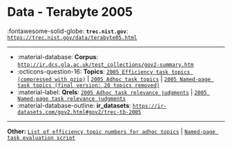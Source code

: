 # Data - Terabyte 2005 

:fontawesome-solid-globe: **`trec.nist.gov`**: [`https://trec.nist.gov/data/terabyte05.html`](https://trec.nist.gov/data/terabyte05.html)

---

- :material-database: **Corpus**: [`http://ir.dcs.gla.ac.uk/test_collections/gov2-summary.htm`](http://ir.dcs.gla.ac.uk/test_collections/gov2-summary.htm)
- :octicons-question-16: **Topics**: [`2005 Efficiency task topics (compressed with gzip)`](https://trec.nist.gov/data/terabyte/05/05.efficiency_topics.gz) | [`2005 Adhoc task topics`](https://trec.nist.gov/data/terabyte/05/05.topics.751-800.txt) | [`2005 Named-page task topics (final version: 20 topics removed)`](https://trec.nist.gov/data/terabyte/05/05.np_topics.601-872.final.txt)
- :material-label: **Qrels**: [`2005 Adhoc task relevance judgments`](https://trec.nist.gov/data/terabyte/05/05.adhoc_qrels) | [`2005 Named-page task relevance judgments`](https://trec.nist.gov/data/terabyte/05/05.np_qrels)
- :material-database-outline: **ir_datasets**: [`https://ir-datasets.com/gov2.html#gov2/trec-tb-2005`](https://ir-datasets.com/gov2.html#gov2/trec-tb-2005)


---

**Other:** [`List of efficiency topic numbers for adhoc topics`](https://trec.nist.gov/data/terabyte/05/05.efficiency-topic-map) | [`Named-page task evaluation script`](https://trec.nist.gov/data/terabyte/05/nphp-eval.pl)
